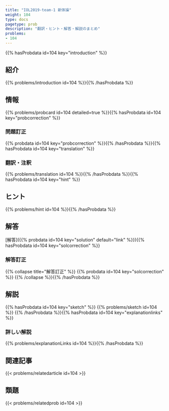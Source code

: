 ```yaml
---
title: "IOL2019-team-1 新体操"
weight: 104
type: docs
pagetype: prob
description: "翻訳・ヒント・解答・解説のまとめ"
problems: 
- 104
---
```


{{% hasProbdata id=104 key="introduction" %}}

## 紹介

{{% problems/introduction id=104 %}}{{% /hasProbdata %}}

## 情報

{{% problems/probcard id=104 detailed=true %}}{{% hasProbdata id=104 key="probcorrection" %}}

### 問題訂正

{{% probdata id=104 key="probcorrection" %}}{{% /hasProbdata %}}{{% hasProbdata id=104 key="translation" %}}

### 翻訳・注釈

{{% problems/translation id=104 %}}{{% /hasProbdata %}}{{% hasProbdata id=104 key="hint" %}}

## ヒント

{{% problems/hint id=104 %}}{{% /hasProbdata %}}

## 解答

[解答]({{% probdata id=104 key="solution" default="link" %}}){{% hasProbdata id=104 key="solcorrection" %}}

### 解答訂正

{{% collapse title="解答訂正" %}}
{{% probdata id=104 key="solcorrection" %}}
{{% /collapse %}}{{% /hasProbdata %}}

## 解説

{{% hasProbdata id=104 key="sketch" %}}
{{% problems/sketch id=104 %}}
{{% /hasProbdata %}}{{% hasProbdata id=104 key="explanationlinks" %}}

### 詳しい解説

{{% problems/explanationLinks id=104 %}}{{% /hasProbdata %}}

## 関連記事

{{< problems/relatedarticle id=104 >}}

## 類題

{{< problems/relatedprob id=104 >}}
